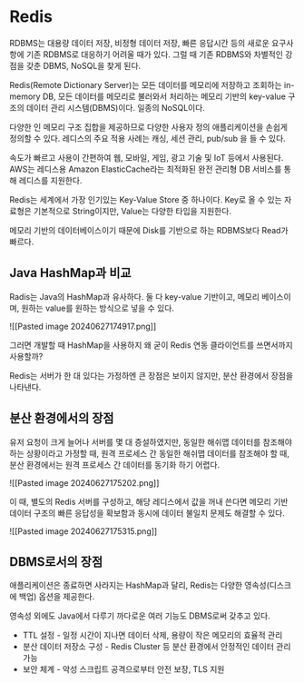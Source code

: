 # Redis

RDBMS는 대용량 데이터 저장, 비정형 데이터 저장, 빠른 응답시간 등의 새로운 요구사항에 기존 RDBMS로 대응하기 어려울 때가 있다.
그럴 때 기존 RDBMS와 차별적인 강점을 갖춘 DBMS, NoSQL을 찾게 된다.

Redis(Remote Dictionary Server)는 모든 데이터를 메모리에 저장하고 조회하는 in-memory DB, 모든 데이터를 메모리로 불러와서 처리하는 메모리 기반의 key-value 구조의 데이터 관리 시스템(DBMS)이다. 일종의 NoSQL이다.

다양한 인 메모리 구조 집합을 제공하므로 다양한 사용자 정의 애플리케이션을 손쉽게 정의할 수 있다. 레디스의 주요 적용 사례는 캐싱, 세션 관리, pub/sub 을 들 수 있다. 

속도가 빠르고 사용이 간편하여 웹, 모바일, 게임, 광고 기술 및 IoT 등에서 사용된다.
AWS는 레디스용 Amazon ElasticCache라는 최적화된 완전 관리형 DB 서비스를 통해 레디스를 지원한다.

Redis는 세계에서 가장 인기있는 Key-Value Store 중 하나이다. Key로 올 수 있는 자료형은 기본적으로 String이지만, Value는 다양한 타입을 지원한다.

메모리 기반의 데이터베이스이기 때문에 Disk를 기반으로 하는 RDBMS보다 Read가 빠르다.

## Java HashMap과 비교

Radis는 Java의 HashMap과 유사하다. 둘 다 key-value 기반이고, 메모리 베이스이며, 원하는 value를 원하는 방식으로 넣을 수 있다.

![[Pasted image 20240627174917.png]]

그러면 개발할 때 HashMap을 사용하지 왜 굳이 Redis 연동 클라이언트를 쓰면서까지 사용할까?

Redis는 서버가 한 대 있다는 가정하엔 큰 장점은 보이지 않지만, 분산 환경에서 장점을 나타낸다.

## 분산 환경에서의 장점

유저 요청이 크게 늘어나 서버를 몇 대 증설하였지만, 동일한 해쉬맵 데이터를 참조해야하는 상황이라고 가정할 때,
원격 프로세스 간 동일한 해쉬맵 데이터를 참조해야 할 때, 분산 환경에서는 원격 프로세스 간 데이터를 동기화 하기 어렵다.

![[Pasted image 20240627175202.png]]

이 때, 별도의 Redis 서버를 구성하고, 해당 레디스에서 값을 꺼내 쓴다면 메모리 기반 데이터 구조의 빠른 응답성을 확보함과 동시에 데이터 불일치 문제도 해결할 수 있다.

![[Pasted image 20240627175315.png]]

## DBMS로서의 장점

애플리케이션은 종료하면 사라지는 HashMap과 달리, Redis는 다양한 영속성(디스크에 백업) 옵션을 제공한다.

영속성 외에도 Java에서 다루기 까다로운 여러 기능도 DBMS로써 갖추고 있다.
- TTL 설정 - 일정 시간이 지나면 데이터 삭제, 용량이 작은 메모리의 효율적 관리
- 분산 데이터 저장소 구성 - Redis Cluster 등 분산 환경에서 안정적인 데이터 관리 가능
- 보안 체계 - 악성 스크립트 공격으로부터 안전 보장, TLS 지원

